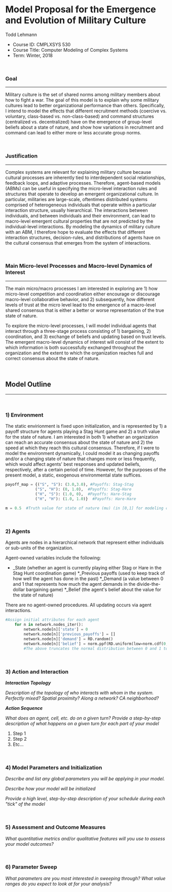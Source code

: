 # Model Proposal for the Emergence and Evolution of Military Culture

Todd Lehmann

* Course ID: CMPLXSYS 530
* Course Title: Computer Modeling of Complex Systems
* Term: Winter, 2018



&nbsp; 

### Goal 
*****
 
Military culture is the set of shared norms among military members about how to fight a war. The goal of this model is to explain why some military cultures lead to better organizational performance than others. Specifically, I intend to model the effects that different recruitment methods (coercive vs. voluntary, class-based vs. non-class-based) and command structures (centralized vs. decentralized) have on the emergence of group-level beliefs about a state of nature, and show how variations in recruitment and command can lead to either more or less accurate group norms.

&nbsp;  
### Justification
****

Complex systems are relevant for explaining military culture because cultural processes are inherently tied to interdependent social relationships, feedback loops, and adaptive processes. Therefore, agent-based models (ABMs) can be useful in specifying the micro-level interaction rules and structures that operate to develop an emergent organizational culture. In particular, militaries are large-scale, oftentimes distributed systems comprised of heterogeneous individuals that operate within a particular interaction structure, usually hierarchical. The interactions between individuals, and between individuals and their environment, can lead to macro-level emergent cultural properties that are not predicted by the individual-level interactions. By modeling the dynamics of military culture with an ABM, I therefore hope to evaluate the effects that different interaction structures, decision-rules, and distributions of agents have on the cultural consensus that emerges from the system of interactions.

&nbsp; 
### Main Micro-level Processes and Macro-level Dynamics of Interest
****

The main micro/macro processes I am interested in exploring are 1) how micro-level competition and coordination either encourage or discourage macro-level collaborative behavior, and 2) subsequently, how different levels of trust at the micro level lead to the emergence of a macro-level shared consensus that is either a better or worse representation of the true state of nature. 

To explore the micro-level processes, I will model individual agents that interact through a three-stage process consisting of 1) bargaining, 2) coordination, and 3) exchange of beliefs and updating based on trust levels. The emergent macro-level dynamics of interest will consist of the extent to which information is both successfully exchanged throughout the organization and the extent to which the organization reaches full and correct consensus about the state of nature.

&nbsp; 


## Model Outline
****
&nbsp; 
### 1) Environment

The static envirionment is fixed upon initialization, and is represented by 1) a payoff structure for agents playing a Stag Hunt game and 2) a truth value for the state of nature. I am interested in both 1) whether an organization can reach an accurate consensus about the state of nature and 2) the speed at which they reach this cultural consensus. Therefore, if I were to model the environment dynamically, I could model it as changing payoffs and/or a changing state of nature that changes more or less frequently, which would affect agents' best responses and updated beliefs, respectively, after a certain period of time. However, for the purposes of the present model, a static, exogenous environmental state suffices.

```python
payoff_map = {("S", "S"): (3.0,3.0), #Payoffs: Stag-Stag
             ("S", "H"): (0, 1.0),  #Payoffs: Stag-Hare
             ("H", "S"): (1.0, 0),  #Payoffs: Hare-Stag
             ("H", "H"): (1.0, 1.0)}  #Payoffs: Hare-Hare
    
m = 0.5  #Truth value for state of nature (mu) (in [0,1] for modeling convenience), about which agents receive a noisy signal initially
```

&nbsp; 

### 2) Agents
 
Agents are nodes in a hierarchical network that represent either individuals or sub-units of the organization. 

Agent-owned variables include the following:
* _State (whether an agent is currently playing either Stag or Hare in the Stag Hunt coordination game)
*_Previous payoffs (used to keep track of how well the agent has done in the past)
*_Demand (a value between 0 and 1 that represents how much the agent demands in the divide-the-dollar bargaining game)
*_Belief (the agent's belief about the value for the state of nature)

There are no agent-owned procedures. All updating occurs via agent interactions.

```python
#Assign initial attributes for each agent
    for n in network.nodes_iter():
        network.node[n]['state'] = 0
        network.node[n]['previous_payoffs'] = []
        network.node[n]['demand'] = RD.random()
        network.node[n]['belief'] = norm.ppf(RD.uniform(low=norm.cdf(0, m, s), high=norm.cdf(1, m, s), size=1), m, s)
        #The above truncates the normal distribution between 0 and 1 to make distribution of beliefs easier to interpret
```

&nbsp; 

### 3) Action and Interaction 
 
**_Interaction Topology_**

_Description of the topology of who interacts with whom in the system. Perfectly mixed? Spatial proximity? Along a network? CA neighborhood?_
 
**_Action Sequence_**

_What does an agent, cell, etc. do on a given turn? Provide a step-by-step description of what happens on a given turn for each part of your model_

1. Step 1
2. Step 2
3. Etc...

&nbsp; 
### 4) Model Parameters and Initialization

_Describe and list any global parameters you will be applying in your model._

_Describe how your model will be initialized_

_Provide a high level, step-by-step description of your schedule during each "tick" of the model_

&nbsp; 

### 5) Assessment and Outcome Measures

_What quantitative metrics and/or qualitative features will you use to assess your model outcomes?_

&nbsp; 

### 6) Parameter Sweep

_What parameters are you most interested in sweeping through? What value ranges do you expect to look at for your analysis?_
